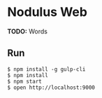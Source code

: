 Nodulus Web
===========

**TODO:** Words

## Run
```
$ npm install -g gulp-cli
$ npm install
$ npm start
$ open http://localhost:9000
```